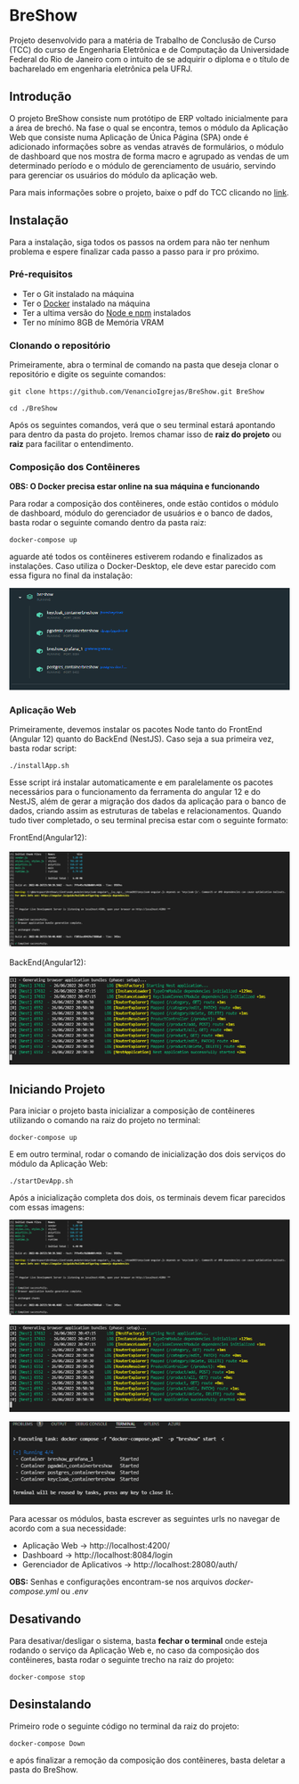 # BreShow
  Projeto desenvolvido para a matéria de Trabalho de Conclusão de Curso (TCC) do curso de Engenharia Eletrônica e de Computação da Universidade Federal do Rio de Janeiro com o intuito de se adquirir o diploma e o título de bacharelado em engenharia eletrônica pela UFRJ. 
## Introdução
  O projeto BreShow consiste num protótipo de ERP voltado inicialmente para a área de brechó. Na fase o qual se encontra, temos o módulo da Aplicação Web que consiste numa Aplicação de Única Página (SPA) onde é adicionado informações sobre as vendas através de formulários, o módulo de dashboard que nos mostra de forma macro e agrupado as vendas de um determinado período e o módulo de gerenciamento de usuário, servindo para gerenciar os usuários do módulo da aplicação web.

  Para mais informações sobre o projeto, baixe o pdf do TCC clicando no [link](https://github.com/VenancioIgrejas/BreShow/blob/master/ProjetoFinalUfrjBreShow.pdf).

## Instalação
Para a instalação, siga todos os passos na ordem para não ter nenhum problema e espere finalizar cada passo a passo para ir pro próximo.
### Pré-requisitos
  - Ter o Git instalado na máquina
  - Ter o [Docker](https://www.docker.com/) instalado na máquina
  - Ter a ultima versão do [Node e npm](https://nodejs.org/en/) instalados
  - Ter no mínimo 8GB de Memória VRAM

### Clonando o repositório
Primeiramente, abra o terminal de comando na pasta que deseja clonar o repositório e digite os seguinte comandos: 
```
git clone https://github.com/VenancioIgrejas/BreShow.git BreShow
```
```
cd ./BreShow
```

Após os seguintes comandos, verá que o seu terminal estará apontando para dentro da pasta do projeto. Iremos chamar isso de __raiz do projeto__ ou __raiz__ para facilitar o entendimento.

### Composição dos Contêineres 

__OBS: O Docker precisa estar online na sua máquina e funcionando__

Para rodar a composição dos contêineres, onde estão contidos o módulo de dashboard, módulo do gerenciador de usuários e o banco de dados, basta rodar o seguinte comando dentro da pasta raiz:

```
docker-compose up
```
aguarde até todos os contêineres estiverem rodando e finalizados as instalações. Caso utiliza o Docker-Desktop, ele deve estar parecido com essa figura no final da instalação:

![InicializacaoDoContainer](./Image/InicializacaoContainerDockerDesktop.png)

### Aplicação Web
Primeiramente, devemos instalar os pacotes Node tanto do FrontEnd (Angular 12) quanto do BackEnd (NestJS). Caso seja a sua primeira vez, basta rodar script:

```
./installApp.sh
```

Esse script irá instalar automaticamente e em paralelamente os pacotes necessários para o funcionamento da ferramenta do angular 12 e do NestJS, além de gerar a migração dos dados da aplicação para o banco de dados, criando assim as estruturas de tabelas e relacionamentos. Quando tudo tiver completado, o seu terminal precisa estar com o seguinte formato:

FrontEnd(Angular12):
<br/><br/>
![InicializacaoFrontEndWA](./Image/InicializacaoFrontEndWA.png)
<br/><br/>
BackEnd(Angular12):
<br/><br/>
![InicializacaoBackEndWA](./Image/InicializacaoBackEndWA.png)


## Iniciando Projeto
Para iniciar o projeto basta inicializar a composição de contêineres utilizando o comando na raiz do projeto no terminal:
```
docker-compose up
```

E em outro terminal, rodar o comando de inicialização dos dois serviços do módulo da Aplicação Web:
```
./startDevApp.sh
```

Após a inicialização completa dos dois, os terminais devem ficar parecidos com essas imagens:

![InicializacaoFrontEndWA](./Image/InicializacaoFrontEndWA.png)

![InicializacaoBackEndWA](./Image/InicializacaoBackEndWA.png)

![InicializacaoBackEndWA](./Image/InicializacaoDoContainer.png)

Para acessar os módulos, basta escrever as seguintes urls no navegar de acordo com a sua necessidade:

  - Aplicação Web -> http://localhost:4200/
  - Dashboard -> http://localhost:8084/login
  - Gerenciador de Aplicativos -> http://localhost:28080/auth/

__OBS:__ Senhas e configurações encontram-se nos arquivos _docker-compose.yml_ ou _.env_ 

## Desativando
Para desativar/desligar o sistema, basta __fechar o terminal__ onde esteja rodando o serviço da Aplicação Web e, no caso da composição dos contêineres, basta rodar o seguinte trecho na raiz do projeto:

```
docker-compose stop
```

## Desinstalando
Primeiro rode o seguinte código no terminal da raiz do projeto:

```
docker-compose Down
```

e após finalizar a remoção da composição dos contêineres, basta deletar a pasta do BreShow.
